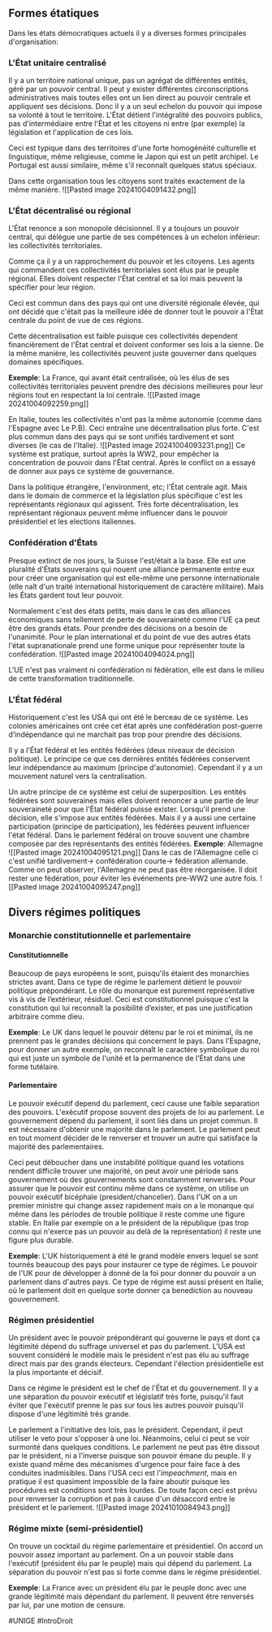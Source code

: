 ## Formes étatiques
Dans les états démocratiques actuels il y a diverses formes principales d'organisation:
### L'État unitaire centralisé
Il y a un territoire national unique, pas un agrégat de différentes entités, géré par un pouvoir central. Il peut y exister différentes circonscriptions administratives mais toutes elles ont un lien direct au pouvoir centrale et appliquent ses décisions. Donc il y a un seul echelon du pouvoir qui impose sa volonté à tout le territoire. L'État détient l'intégralité des pouvoirs publics, pas d'intermédiaire entre l'État et les citoyens ni entre (par exemple) la législation et l'application de ces lois.

Ceci est typique dans des territoires d'une forte homogénéité culturelle et linguistique, même religieuse, comme le Japon qui est un petit archipel. Le Portugal est aussi similaire, même s'il reconnaît quelques status spéciaux.

Dans cette organisation tous les citoyens sont traités exactement de la même manière.
![[Pasted image 20241004091432.png]]
### L'État décentralisé ou régional
L'État renonce a son monopole décisionnel. Il y a toujours un pouvoir central, qui délègue une partie de ses compétences à un echelon inférieur: les collectivités territoriales.

Comme ça il y a un rapprochement du pouvoir et les citoyens. Les agents qui commandent ces collectivités territoriales sont élus par le peuple régional. Elles doivent respecter l'État central et sa loi mais peuvent la spécifier pour leur région.

Ceci est commun dans des pays qui ont une diversité régionale élevée, qui ont décidé que c'était pas la meilleure idée de donner tout le pouvoir a l'État centrale du point de vue de ces régions.

Cette décentralisation est faible puisque ces collectivités dependent financièrement de l'État central et doivent conformer ses lois a la sienne. De la même manière, les collectivités peuvent juste gouverner dans quelques domaines spécifiques.

**Exemple**: La France, qui avant était centralisée, où les élus de ses collectivités territoriales peuvent prendre des décisions meilleures pour leur régions tout en respectant la loi centrale.
![[Pasted image 20241004092259.png]]

En Italie, toutes les collectivités n'ont pas la même autonomie (comme dans l'Espagne avec Le P.B). Ceci entraîne une décentralisation plus forte. C'est plus commun dans des pays qui se sont unifiés tardivement et sont diverses (le cas de l'Italie).
![[Pasted image 20241004093231.png]]
Ce système est pratique, surtout après la WW2, pour empêcher la concentration de pouvoir dans l'État central. Après le conflict on a essayé de donner aux pays ce système de gouvernance.

Dans la politique étrangère, l'environment, etc; l'État centrale agit. Mais dans le domain de commerce et la législation plus spécifique c'est les représentants régionaux qui agissent. Très forte décentralisation, les représentant régionaux peuvent même influencer dans le pouvoir présidentiel et les elections italiennes.
### Confédération d'États
Presque extinct de nos jours, la Suisse l'est/était a la base. Elle est une pluralité d'États souverains qui nouent une alliance permanente entre eux pour créer une organisation qui est elle-même une personne internationale (elle naît d'un traité international historiquement de caractère militaire). Mais les États gardent tout leur pouvoir.

Normalement c'est des états petits, mais dans le cas des alliances économiques sans tellement de perte de souveraineté comme l'UE ça peut être des grands états. Pour prendre des décisions on a besoin de l'unanimité. Pour le plan international et du point de vue des autres états l'état supranationale prend une forme unique pour représenter toute la confédération.
![[Pasted image 20241004094024.png]]

L'UE n'est pas vraiment ni confédération ni fédération, elle est dans le milieu de cette transformation traditionnelle.
### L'État fédéral
Historiquement c'est les USA qui ont été le berceau de ce système. Les colonies américaines ont crée cet état après une confédération post-guerre d’indépendance qui ne marchait pas trop pour prendre des décisions.

Il y a l'État fédéral et les entités fédérées (deux niveaux de décision politique). Le principe ce que ces dernières entités fédérées conservent leur indépendance au maximum (principe d'autonomie). Cependant il y a un mouvement naturel vers la centralisation.

Un autre principe de ce système est celui de superposition. Les entités fédérées sont souveraines mais elles doivent renoncer a une partie de leur souveraineté pour que l'État fédéral puisse exister. Lorsqu'il prend une décision, elle s'impose aux entités fédérées. Mais il y a aussi une certaine participation (principe de participation), les fédérées peuvent influencer l'état fédéral. Dans le parlement fédéral on trouve souvent une chambre composée par des représentants des entités fédérées.
**Exemple**: Allemagne
![[Pasted image 20241004095121.png]]
Dans le cas de l'Allemagne celle ci c'est unifié tardivement-> confédération courte-> fédération allemande. Comme on peut observer, l'Allemagne ne peut pas être réorganisée. Il doit rester une fédération, pour éviter les événements pre-WW2 une autre fois.
![[Pasted image 20241004095247.png]]
## Divers régimes politiques
### Monarchie constitutionnelle et parlementaire
#### Constitutionnelle
Beaucoup de pays européens le sont, puisqu'ils étaient des monarchies strictes avant. Dans ce type de régime le parlement détient le pouvoir politique prépondérant. Le rôle du monarque est purement représentative vis à vis de l’extérieur, résiduel. Ceci est constitutionnel puisque c'est la constitution qui lui reconnaît la posibilité d’exister, et pas une justification arbitraire comme dieu.

**Exemple**: Le UK dans lequel le pouvoir détenu par le roi et minimal, ils ne prennent pas le grandes décisions qui concernent le pays. Dans l'Espagne, pour donner un autre exemple, on reconnaît le caractère symbolique du roi qui est juste un symbole de l'unité et la permanence de l'État dans une forme tutélaire.
#### Parlementaire
Le pouvoir exécutif depend du parlement, ceci cause une faible separation des pouvoirs. L'exécutif propose souvent des projets de loi au parlement. Le gouvernement dépend du parlement, il sont liés dans un projet commun. Il est nécessaire d'obtenir une majorité dans le parlement. Le parlement peut en tout moment décider de le renverser et trouver un autre qui satisface la majorité des parlementaires.

Ceci peut déboucher dans une instabilité politique quand les votations rendent difficile trouver une majorité, on peut avoir une période sans gouvernement où des gouvernements sont constamment renversés. Pour assurer que le pouvoir est continu même dans ce système, on utilise un pouvoir exécutif bicéphale (president/chancelier). Dans l'UK on a un premier ministre qui change assez rapidement mais on a le monarque qui même dans les périodes de trouble politique il reste comme une figure stable. En Italie par exemple on a le président de la république (pas trop connu qui n'exerce pas un pouvoir au delà de la représentation) il reste une figure plus durable.

**Exemple**: L'UK historiquement à été le grand modèle envers lequel se sont tournés beaucoup des pays pour instaurer ce type de régimes. Le pouvoir de l'UK pour de développer à donné de la foi pour donner du pouvoir a un parlement dans d'autres pays. Ce type de régime est aussi présent en Italie, où le parlement doit en quelque sorte donner ça benediction au nouveau gouvernement.
### Régimen présidentiel
Un président avec le pouvoir prépondérant qui gouverne le pays et dont ça légitimité dépend du suffrage universel et pas du parlement. L'USA est souvent considéré le modèle mais le président n'est pas élu au suffrage direct mais par des grands électeurs. Cependant l'élection présidentielle est la plus importante et décisif.

Dans ce régime le président est le chef de l'État et du gouvernement. Il y a une séparation du pouvoir exécutif et législatif très forte, puisqu'il faut éviter que l'exécutif prenne le pas sur tous les autres pouvoir puisqu'il dispose d'une légitimité très grande.

Le parlement a l'initiative des lois, pas le président. Cependant, il peut utiliser le veto pour s'opposer à une loi. Néanmoins, celui ci peut se voir surmonté dans quelques conditions. Le parlement ne peut pas être dissout par le président, ni a l'inverse puisque son pouvoir émane du peuple. Il y existe quand même des  mécanismes d'urgence pour faire face à des conduites inadmisibles. Dans l'USA ceci est l'*impeachment*, mais en pratique il est quasiment impossible de la faire aboutir puisque les procédures est conditions sont très lourdes. De toute façon ceci est prévu pour renverser la corruption et pas à cause d'un désaccord entre le président et le parlement.
![[Pasted image 20241010084943.png]]
### Régime mixte (semi-présidentiel)
On trouve un cocktail du régime parlementaire et présidentiel. On accord un pouvoir assez important au parlement. On a un pouvoir stable dans l'exécutif (président élu par le peuple) mais qui dépend du parlement. La séparation du pouvoir n'est pas si forte comme dans le régime présidentiel.

**Exemple**: La France avec un président élu par le peuple donc avec une grande légitimité mais dépendant du parlement. Il peuvent être renversés par lui, par une motion de censure.

#UNIGE #IntroDroit 